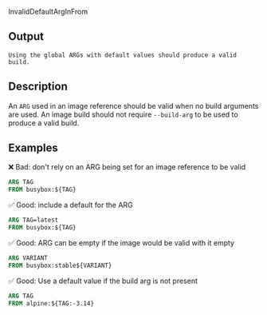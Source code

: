 InvalidDefaultArgInFrom


## Output

```text
Using the global ARGs with default values should produce a valid build.
```

## Description

An `ARG` used in an image reference should be valid when no build arguments are used. An image build should not require `--build-arg` to be used to produce a valid build.

## Examples

❌ Bad: don't rely on an ARG being set for an image reference to be valid

```dockerfile
ARG TAG
FROM busybox:${TAG}
```

✅ Good: include a default for the ARG

```dockerfile
ARG TAG=latest
FROM busybox:${TAG}
```

✅ Good: ARG can be empty if the image would be valid with it empty

```dockerfile
ARG VARIANT
FROM busybox:stable${VARIANT}
```

✅ Good: Use a default value if the build arg is not present

```dockerfile
ARG TAG
FROM alpine:${TAG:-3.14}
```

